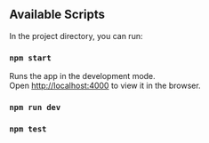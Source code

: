 ## Available Scripts

In the project directory, you can run:

### `npm start`
Runs the app in the development mode.\
Open [http://localhost:4000](http://localhost:4000) to view it in the browser.


### `npm run dev`
### `npm test`

